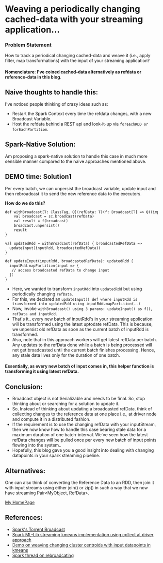 
# Weaving a periodically changing cached-data with your streaming application...

### Problem Statement
How to track a periodical changing cached-data and weave it (i.e., apply filter, map transformations) with the input of your streaming application?

#### Nomenclature: I've coined cached-data alternatively as refdata or reference-data in this blog.

## Naive thoughts to handle this:
I've noticed people thinking of crazy ideas such as:
- Restart the Spark Context every time the refdata changes, with a new Broadcast Variable.
- Host the refdata behind a REST api and look-it-up via `foreachRDD or forEachPartition`.

## Spark-Native Solution:
Am proposing a spark-native solution to handle this case in much more sensible manner compared to the naive approaches mentioned above.

## DEMO time: Solution1
Per every batch, we can unpersist the broadcast variable, update input and then rebroadcast it to send the new reference data to the executors.

**How do we do this?**
```diff
def withBroadcast[T: ClassTag, Q](refData: T)(f: Broadcast[T] => Q)(implicit sc: SparkContext): Q = {
    val broadcast = sc.broadcast(refData)
    val result = f(broadcast)
    broadcast.unpersist()
    result
}

val updatedRdd = withBroadcast(refData) { broadcastedRefData =>
  updateInput(inputRdd, broadcastedRefData))
}

def updateInput(inputRdd, broadcastedRefData): updatedRdd {
  inputRdd.mapPartition(input => {
   // access broadcasted refData to change input
  })
}
```
- Here, we wanted to transform `inputRdd` into `updatedRdd` but using periodically changing `refData`.
- For this, we declared an `updateInput() def where inputRdd is transformed into updatedRdd using inputRdd.mapPartition(..)`
- Now, invoke `withBroadcast() using 3 params: updateInput() as f(), refData and inputRdd`.
- That's it.. every new batch of inputRdd's in your streaming application will be transformed using the latest uptodate refData. This is because, we unpersist old refData as soon as the current batch of inputRdd is transformed.
- Also, note that in this approach workers will get latest refData per batch. Any updates to the refData done while a batch is being processed will not get broadcasted until the current batch finishes processing. Hence, any stale data lives only for the duration of one batch.
#### Essentially, as every new batch of input comes in, this helper function is transforming it using latest refData.

## Conclusion:
-  Broadcast object is not Serializable and needs to be final. So, stop thinking about or searching for a solution to update it.
- So, Instead of thinking about updating a broadcasted refData, think of collecting changes to the reference data at one place i.e., at driver node and compute it in a distributed fashion.
- If the requirement is to use the changing refData with your inputStream, then we now know how to handle this case bearing stale data for a maximum duration of one batch-interval. We've seen how the latest refData changes will be pulled once per every new batch of input points flowing into the system..
- Hopefully, this blog gave you a good insight into dealing with changing datapoints in your spark streaming pipeline.

## Alternatives:
One can also think of converting the Reference Data to an RDD, then join it with input streams using either join() or zip() in such a way that we now have streaming Pair<MyObject, RefData>. 

[My HomePage](https://spoddutur.github.io/spark-notes/)

## References: 
- [Spark's Torrent Broadcast](https://github.com/apache/spark/pull/2217)
- [Spark ML-Lib streaming kmeans implementation using collect at driver approach](https://github.com/apache/spark/blob/master/mllib/src/main/scala/org/apache/spark/mllib/clustering/StreamingKMeans.scala)
- [Demo on weaving changing cluster centroids with input datapoints in kmeans](https://github.com/derrickburns/generalized-kmeans-clustering)
- [Spark thread on rebroadcating](http://apache-spark-user-list.1001560.n3.nabble.com/Broadcast-variables-can-be-rebroadcast-td22908.html)
